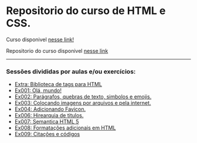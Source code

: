 # Repositorio do curso de HTML e CSS.

Curso disponivel [nesse link!](https://www.youtube.com/playlist?list=PLHz_AreHm4dkZ9-atkcmcBaMZdmLHft8n)  

Repositorio do curso disponivel [nesse link](https://github.com/gustavoguanabara/html-css)
<hr>

### Sessões divididas por aulas e/ou exercícios:

- [Extra: Biblioteca de tags para HTML](https://www.instagram.com/p/CHiQXYPgXTU/)
- [Ex001: Olá, mundo!](https://github.com/CalebeEvangelista/Curso-HTML-CSS-CursoEmVideo/blob/main/Exercicios/Ex001/index.html)
- [Ex002: Parágrafos, quebras de texto, simbolos e emojis.](https://github.com/CalebeEvangelista/Curso-HTML-CSS-CursoEmVideo/blob/main/Exercicios/Ex002/index.html)
- [Ex003: Colocando imagens por arquivos e pela internet.](https://github.com/CalebeEvangelista/Curso-HTML-CSS-CursoEmVideo/blob/main/Exercicios/Ex003/index.html)
- [Ex004: Adicionando Favicon.](https://github.com/CalebeEvangelista/Curso-HTML-CSS-CursoEmVideo/blob/main/Exercicios/Ex004/index.html)
- [Ex006: Hirearquia de titulos.](https://github.com/CalebeEvangelista/Curso-HTML-CSS-CursoEmVideo/blob/main/Exercicios/Ex006/index.html)
- [Ex007: Semantica HTML 5](https://github.com/CalebeEvangelista/Curso-HTML-CSS-CursoEmVideo/blob/main/Exercicios/Ex007/index.html)
- [Ex008: Formatações adicionais em HTML](https://github.com/CalebeEvangelista/Curso-HTML-CSS-CursoEmVideo/blob/main/Exercicios/Ex008/index.html)
- [Ex009: Citações e códigos](https://github.com/CalebeEvangelista/Curso-HTML-CSS-CursoEmVideo/blob/main/Exercicios/Ex009/inderx.html)
